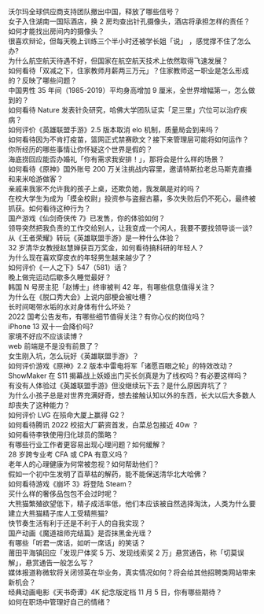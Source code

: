 沃尔玛全球供应商支持团队撤出中国，释放了哪些信号？  
女子入住湖南一国际酒店，换 2 房均查出针孔摄像头，酒店将承担怎样的责任？如何才能找出房间内的摄像头？  
很喜欢辩论，但每天晚上训练三个半小时还被学长姐「说」 ，感觉撑不住了怎么办?  
为什么航空航天待遇不好，但国家在航空航天技术上依然取得飞速发展？  
如何看待「双减之下，住家教师月薪两三万元」？住家教师这一职业是怎么形成的？反映了哪些问题？  
中国男性 35 年间（1985-2019）平均身高增加 9 厘米，全世界增幅第一，怎么做到的？  
如何看待 Nature 发表针灸研究，哈佛大学团队证实「足三里」穴位可以治疗疾病？  
如何评价《英雄联盟手游》2.5 版本取消 elo 机制，质量局会到来吗？  
如何看待因为不肯打疫苗，篮网正式禁赛欧文？接下来管理层可能将如何运作？  
你所经历的哪些事情让你怀疑这个世界是假的？  
海底捞回应能否办婚礼「你有需求我安排！」，那将会是什么样的场景？  
如何看待《原神》国外账号 200 万关注挑战内容里，邀请特斯拉老总马斯克直播和来米哈游做客？  
亲戚来我家不允许我的孩子上桌，还欺负她，我发飙是对的吗？  
在校大学生为成为「摸金校尉」投资参与盗掘古墓，多次失败后仍不死心，最终被抓获。如何看待这种行为？  
国产游戏《仙剑奇侠传 7》已发售，你的体验如何？  
领导突然把我负责的工作交给别人，让我变成一个闲人，我要不要找领导谈一谈?  
从《王者荣耀》转玩《英雄联盟手游》是一种什么体验？  
32 岁清华女教授赵慧婵获百万奖金，如何看待搞科研的年轻人？  
为什么现在喜欢穿皮衣的年轻男生越来越少了？  
如何评价《一人之下》547（581）话？  
晚上做完运动后歇多久睡觉最好？  
韩国 N 号房主犯「赵博士」终审被判 42 年，有哪些信息值得关注？  
为什么在《脱口秀大会》上说内部梗会被吐槽？  
长时间喝带水垢的水对身体有什么坏处？  
2022 国考公告发布，有哪些细节值得关注？有你心仪的岗位吗？  
iPhone 13 双十一会降价吗?  
家境不好应不应该读博？  
web 前端是不是没有前景了？  
女生刚入坑，怎么玩好《英雄联盟手游》？  
如何评价游戏《原神》2.2 版本中雷电将军「诸愿百眼之轮」的特效改动？  
ShowMaker 在 S11 揭幕战上妖姬出门买长剑真是为了线权吗？有必要这样吗？  
有没有人体验过《英雄联盟手游》但没继续玩下去？是什么原因弃坑了？  
为什么小孩子总是对世界充满好奇，想去接触认知以外的东西，长大以后大多数人却丧失了这种能力？  
如何评价 LVG 在殒命大厦上赢得 G2？  
如何看待腾讯 2022 校招大厂薪资首发，白菜总包接近 40w ？  
如何看待李铁使用归化球员的策略？  
有哪些行业工作者更容易出现心理问题？如何缓解？  
28 岁跨专业考 CFA 或 CPA 有意义吗？  
老年人的心理健康为何常被忽视？如何帮助他们？  
假如一个初中生发明了百草枯的解药，能不能保送清华北大哈佛？  
如何看待游戏《崩坏 3》将登陆 Steam？  
买什么样的奢侈品包包不会过时呢？  
大熊猫繁殖欲望低下，精子成活率低，他们本应该被自然选择淘汰，人类为什么要建立大熊猫精子库人工受精熊猫?  
快节奏生活有利于还是不利于人的自我实现？  
国产动画《魔道祖师完结篇》是否抹黑金光瑶？  
有哪些「听君一席话，如听一席话」的笑话？  
莆田平海镇回应「发现尸体奖 5 万、发现线索奖 2 万」悬赏通告，称「切莫误解」，悬赏通告一般怎么写？  
媒体报道称微软将关闭领英在华业务，真实情况如何？将会给其他招聘类网站带来新机会？  
经典动画电影《天书奇谭》4K 纪念版定档 11 月 5 日，你有哪些期待？  
如何在职场中管理好自己的情绪？  

